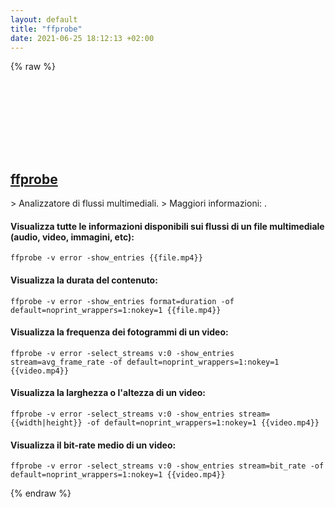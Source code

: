 ```yaml
---
layout: default
title: "ffprobe"
date: 2021-06-25 18:12:13 +02:00
---
```

{% raw %}
<h2 id="ffprobe">
  <a href="/it/common/ffprobe.html">ffprobe</a> <a href="#ffprobe"><svg class="icon">
    <use href="/assets/images/unicode_sprite.svg#link" />
  </svg></a>
</h2>
> Analizzatore di flussi multimediali.
> Maggiori informazioni: <https://ffmpeg.org/ffprobe.html>.

#### Visualizza tutte le informazioni disponibili sui flussi di un file multimediale (audio, video, immagini, etc):
```shell
ffprobe -v error -show_entries {{file.mp4}}
```
#### Visualizza la durata del contenuto:
```shell
ffprobe -v error -show_entries format=duration -of default=noprint_wrappers=1:nokey=1 {{file.mp4}}
```
#### Visualizza la frequenza dei fotogrammi di un video:
```shell
ffprobe -v error -select_streams v:0 -show_entries stream=avg_frame_rate -of default=noprint_wrappers=1:nokey=1 {{video.mp4}}
```
#### Visualizza la larghezza o l'altezza di un video:
```shell
ffprobe -v error -select_streams v:0 -show_entries stream={{width|height}} -of default=noprint_wrappers=1:nokey=1 {{video.mp4}}
```
#### Visualizza il bit-rate medio di un video:
```shell
ffprobe -v error -select_streams v:0 -show_entries stream=bit_rate -of default=noprint_wrappers=1:nokey=1 {{video.mp4}}
```
{% endraw %}